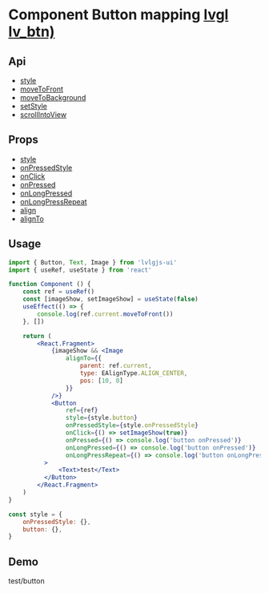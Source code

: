 # Component Button mapping [lvgl lv_btn)](https://docs.lvgl.io/master/widgets/btn.html)

## Api
- [style](../api/style.md)
- [moveToFront](../api/moveToFront.md)
- [moveToBackground](../api/moveToBackground.md)
- [setStyle](../api/setStyle.md)
- [scrollIntoView](../api/scrollIntoView.md)

## Props
- [style](../props/style.md)
- [onPressedStyle](../props/onPressedStyle.md)
- [onClick](../props/onClick.md)
- [onPressed](../props/onPressed.md)
- [onLongPressed](../props/onLongPressed.md)
- [onLongPressRepeat](../props/onLongPressRepeat.md)
- [align](../props/align.md)
- [alignTo](../props/alignTo.md)

## Usage
```jsx
import { Button, Text, Image } from 'lvlgjs-ui'
import { useRef, useState } from 'react'

function Component () {
    const ref = useRef()
    const [imageShow, setImageShow] = useState(false)
    useEffect(() => {
        console.log(ref.current.moveToFront())
    }, [])

    return (
        <React.Fragment>
            {imageShow && <Image
                alignTo={{
                    parent: ref.current,
                    type: EAlignType.ALIGN_CENTER,
                    pos: [10, 0]
                }}
            />}
            <Button
                ref={ref}
                style={style.button}
                onPressedStyle={style.onPressedStyle}
                onClick={() => setImageShow(true)}
                onPressed={() => console.log('button onPressed')}
                onLongPressed={() => console.log('button onPressed')}
                onLongPressRepeat={() => console.log('button onLongPressRepeat')}
          >
              <Text>test</Text>
          </Button>
        </React.Fragment>
    )
}

const style = {
    onPressedStyle: {},
    button: {},
}
```

## Demo
test/button